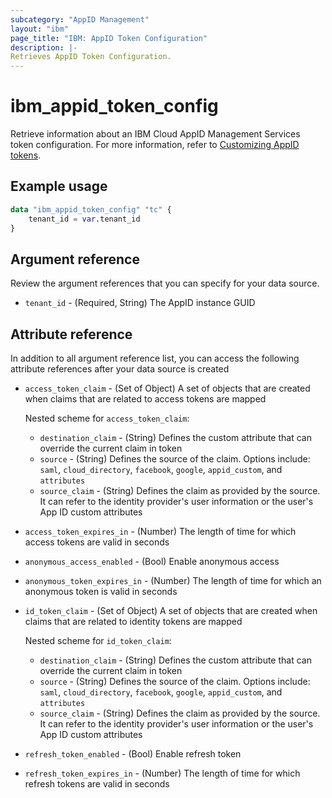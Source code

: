 ```yaml
---
subcategory: "AppID Management"
layout: "ibm"
page_title: "IBM: AppID Token Configuration"
description: |-
Retrieves AppID Token Configuration.
---
```


# ibm_appid_token_config
Retrieve information about an IBM Cloud AppID Management Services token configuration. For more information, refer to [Customizing AppID tokens](https://cloud.ibm.com/docs/appid?topic=appid-customizing-tokens).

## Example usage

```terraform
data "ibm_appid_token_config" "tc" {
    tenant_id = var.tenant_id
}
```

## Argument reference
Review the argument references that you can specify for your data source.

- `tenant_id` - (Required, String) The AppID instance GUID

## Attribute reference
In addition to all argument reference list, you can access the following attribute references after your data source is created

- `access_token_claim` - (Set of Object) A set of objects that are created when claims that are related to access tokens are mapped

    Nested scheme for `access_token_claim`:
    - `destination_claim` - (String) Defines the custom attribute that can override the current claim in token
    - `source` - (String) Defines the source of the claim. Options include: `saml`, `cloud_directory`, `facebook`, `google`, `appid_custom`, and `attributes`
    - `source_claim` - (String) Defines the claim as provided by the source. It can refer to the identity provider's user information or the user's App ID custom attributes

- `access_token_expires_in` - (Number) The length of time for which access tokens are valid in seconds
- `anonymous_access_enabled` - (Bool) Enable anonymous access
- `anonymous_token_expires_in` - (Number) The length of time for which an anonymous token is valid in seconds
- `id_token_claim` - (Set of Object) A set of objects that are created when claims that are related to identity tokens are mapped

    Nested scheme for `id_token_claim`:
    - `destination_claim` - (String) Defines the custom attribute that can override the current claim in token
    - `source` - (String) Defines the source of the claim. Options include: `saml`, `cloud_directory`, `facebook`, `google`, `appid_custom`, and `attributes`
    - `source_claim` - (String) Defines the claim as provided by the source. It can refer to the identity provider's user information or the user's App ID custom attributes
    
- `refresh_token_enabled` - (Bool) Enable refresh token
- `refresh_token_expires_in` - (Number) The length of time for which refresh tokens are valid in seconds
